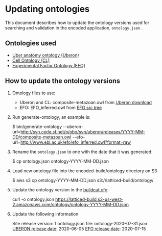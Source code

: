 Updating ontologies
=========================

This document describes how to update the ontology versions used for searching and validation in the encoded application, ```ontology.json``` .

Ontologies used
---------------- 

* [Uber anatomy ontology (Uberon)]
* [Cell Ontology (CL)]
* [Experimental Factor Ontology (EFO)]

How to update the ontology versions
---------------- 

1. Ontology files to use:
	
	* Uberon and CL: composite-metazoan.owl  from [Uberon download]
	* EFO: EFO_inferred.owl from [EFO src tree]

2. Run generate-ontology, an example is: 

	$ bin/generate-ontology --uberon-url=http://svn.code.sf.net/p/obo/svn/uberon/releases/YYYY-MM-DD/composite-metazoan.owl --efo-url=http://www.ebi.ac.uk/efo/efo_inferred.owl?format=raw

3. Rename the ```ontology.json``` to one with the date that it was generated:

	$ cp ontology.json ontology-YYYY-MM-DD.json

4. Load new ontology file into the encoded-build/ontology directory on S3

	$ aws s3 cp ontology-YYYY-MM-DD.json s3://latticed-build/ontology/

5.  Update the ontology version in the [buildout.cfg]:

	curl -o ontology.json https://latticed-build.s3-us-west-2.amazonaws.com/ontology/ontology-YYYY-MM-DD.json

6.  Update the following information
    
    Site release version: 1
    ontology.json file: ontology-2020-07-31.json
    [UBERON release date]: 2020-06-05
    [EFO release date]: 2020-07-15

[Uber anatomy ontology (Uberon)]: http://uberon.org/
[Cell Ontology (CL)]: http://cellontology.org/
[Experimental Factor Ontology (EFO)]: http://www.ebi.ac.uk/efo
[Uberon download]: http://uberon.github.io/downloads.html
[EFO src tree]: https://github.com/EBISPOT/efo/
[buildout.cfg]: ../../../buildout.cfg
[UBERON release date]: http://svn.code.sf.net/p/obo/svn/uberon/releases/
[EFO release date]: https://github.com/EBISPOT/efo/blob/master/ExFactor%20Ontology%20release%20notes.txt
